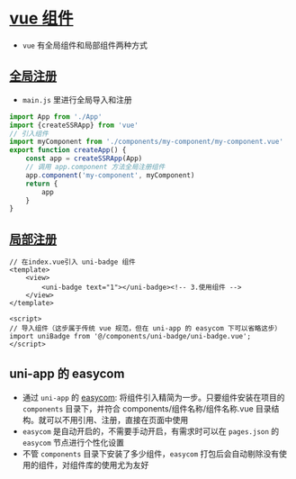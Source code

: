 # [vue 组件](https://uniapp.dcloud.net.cn/tutorial/vue3-components.html)
- `vue` 有全局组件和局部组件两种方式

## [全局注册](https://uniapp.dcloud.net.cn/tutorial/vue3-components.html#%E5%85%A8%E5%B1%80%E6%B3%A8%E5%86%8C)
- `main.js` 里进行全局导入和注册

```js
import App from './App'
import {createSSRApp} from 'vue'
// 引入组件
import myComponent from './components/my-component/my-component.vue'
export function createApp() {
    const app = createSSRApp(App)
    // 调用 app.component 方法全局注册组件
    app.component('my-component', myComponent)
    return {
        app
    }
}
```

## [局部注册](https://uniapp.dcloud.net.cn/tutorial/vue3-components.html#%E5%B1%80%E9%83%A8%E6%B3%A8%E5%86%8C)
```VUE
// 在index.vue引入 uni-badge 组件
<template>
    <view>
        <uni-badge text="1"></uni-badge><!-- 3.使用组件 -->
    </view>
</template>

<script>
// 导入组件（这步属于传统 vue 规范，但在 uni-app 的 easycom 下可以省略这步）
import uniBadge from '@/components/uni-badge/uni-badge.vue';
</script>
```

## uni-app 的 easycom
- 通过 `uni-app` 的 [easycom](https://uniapp.dcloud.net.cn/collocation/pages.html#easycom): 将组件引入精简为一步。只要组件安装在项目的 `components` 目录下，并符合 components/组件名称/组件名称.vue 目录结构。就可以不用引用、注册，直接在页面中使用
- `easycom` 是自动开启的，不需要手动开启，有需求时可以在 `pages.json` 的 `easycom` 节点进行个性化设置
- 不管 `components` 目录下安装了多少组件，`easycom` 打包后会自动剔除没有使用的组件，对组件库的使用尤为友好
